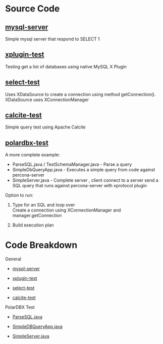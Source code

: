 # Source Code

## [mysql-server](./mysql-server)

Simple mysql server that respond to SELECT 1

## [xplugin-test](./xplugin-test)

Testing get a list of databases using native MySQL X Plugin

## [select-test](./select-test)

Uses XDataSource to create a connection using method getConnection().  
XDataSource uses XConnectionManager

## [calcite-test](./calcite-test)

Simple query test using Apache Calcite

## [polardbx-test](./polardbx-test)

A more complete example:
- ParseSQL.java / TestSchemaManager.java - Parse a query
- SimpleDbQueryApp.java - Executes a simple query from code against percona-server 
- SimpleServer.java - Complete server , client connect to a server send a SQL query that runs against percona-server with xprotocol plugin

Option to run:

1) Type for an SQL and loop over  
Create a connection using XConnectionManager and manager.getConnection

2) Build execution plan

# Code Breakdown

General

- [mysql-server](./docs/mysql-server.md)

- [xplugin-test](./docs/xplugin-test.md)

- [select-test](./docs/select-test.md)

- [calcite-test](./docs/calcite-test.md)


PolarDBX Test

- [ParseSQL.java](./docs/polardbx-test-parse.md)

- [SimpleDBQueryApp.java](./docs/polardbx-test-db-query.md)

- [SimpleServer.java](./docs/polardbx-test-server.md)

